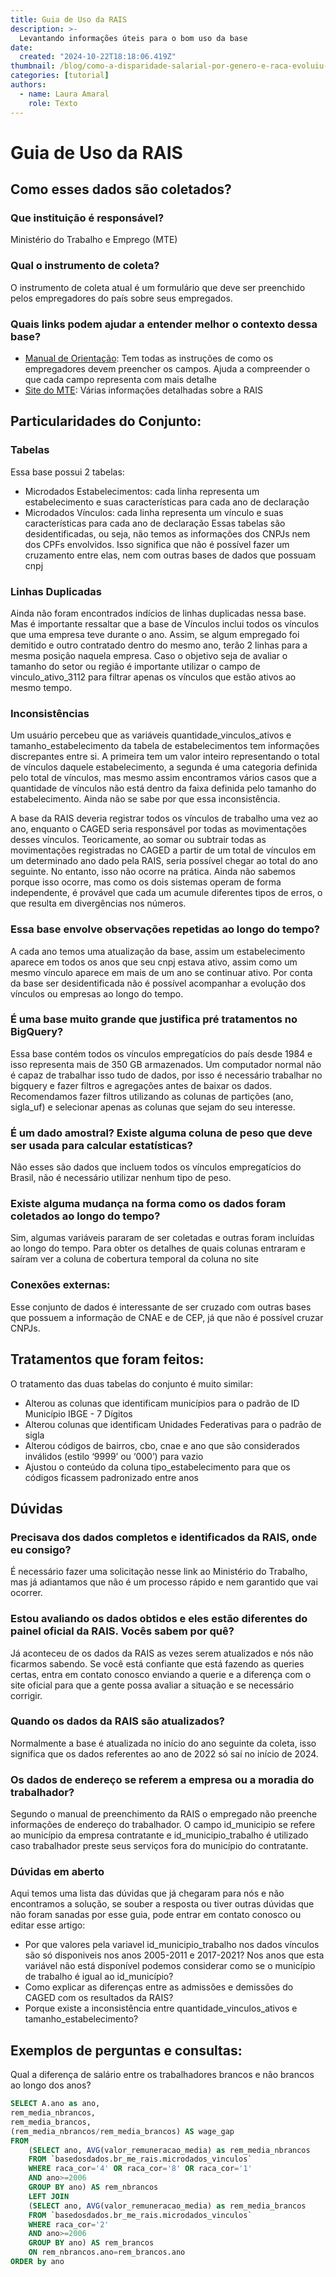 ```yaml
---
title: Guia de Uso da RAIS
description: >-
  Levantando informações úteis para o bom uso da base
date:
  created: "2024-10-22T18:18:06.419Z"
thumbnail: /blog/como-a-disparidade-salarial-por-genero-e-raca-evoluiu-ao-longo-dos-anos/image_0.png
categories: [tutorial]
authors:
  - name: Laura Amaral
    role: Texto
---
```



# Guia de Uso da RAIS
## Como esses dados são coletados?
### Que instituição é responsável?
Ministério do Trabalho e Emprego (MTE)
### Qual o instrumento de coleta?
O instrumento de coleta atual é um formulário que deve ser preenchido pelos empregadores do país sobre seus empregados. 
### Quais links podem ajudar a entender melhor o contexto dessa base?
* [Manual de Orientação](http://www.rais.gov.br/sitio/rais_ftp/ManualRAIS2023.pdf): Tem todas as instruções de como os empregadores devem preencher os campos. Ajuda a compreender o que cada campo representa com mais detalhe
* [Site do MTE](http://www.rais.gov.br/sitio/sobre.jsf): Várias informações detalhadas sobre a RAIS 
## Particularidades do Conjunto:
### Tabelas
Essa base possui 2 tabelas: 
* Microdados Estabelecimentos: cada linha representa um estabelecimento e suas características para cada ano de declaração
* Microdados Vínculos: cada linha representa um vínculo e suas características para cada ano de declaração
Essas tabelas são desidentificadas, ou seja, não temos as informações dos CNPJs nem dos CPFs envolvidos. Isso significa que não é possível fazer um cruzamento entre elas, nem com outras bases de dados que possuam cnpj 
### Linhas Duplicadas
Ainda não foram encontrados indícios de linhas duplicadas nessa base. Mas é importante ressaltar que a base de Vínculos inclui todos os vínculos que uma empresa teve durante o ano. Assim, se algum empregado foi demitido e outro contratado dentro do mesmo ano, terão 2 linhas para a mesma posição naquela empresa. Caso o objetivo seja de avaliar o tamanho do setor ou região é importante utilizar o campo de vinculo_ativo_3112 para filtrar apenas os vínculos que estão ativos ao mesmo tempo.
### Inconsistências
Um usuário percebeu que as variáveis quantidade_vinculos_ativos e tamanho_estabelecimento  da tabela de estabelecimentos tem informações discrepantes entre si. A primeira tem um valor inteiro representando o total de vínculos daquele estabelecimento, a segunda é uma categoria definida pelo total de vínculos, mas mesmo assim encontramos vários casos que a quantidade de vínculos não está dentro da faixa definida pelo tamanho do estabelecimento. Ainda não se sabe por que essa inconsistência. 

A base da RAIS deveria registrar todos os vínculos de trabalho uma vez ao ano, enquanto o CAGED seria responsável por todas as movimentações desses vínculos. Teoricamente, ao somar ou subtrair todas as movimentações registradas no CAGED a partir de um total de vínculos em um determinado ano dado pela RAIS, seria possível chegar ao total do ano seguinte. No entanto, isso não ocorre na prática. Ainda não sabemos porque isso ocorre, mas como os dois sistemas operam de forma independente, é provável que cada um acumule diferentes tipos de erros, o que resulta em divergências nos números.
### Essa base envolve observações repetidas ao longo do tempo?
A cada ano temos uma atualização da base, assim um estabelecimento aparece em todos os anos que seu cnpj estava ativo, assim como um mesmo vínculo aparece em mais de um ano se continuar ativo. Por conta da base ser desidentificada não é possível acompanhar a evolução dos vínculos ou empresas ao longo do tempo.
### É uma base muito grande que justifica pré tratamentos no BigQuery?
Essa base contém todos os vínculos empregatícios do país desde 1984 e isso representa mais de 350 GB armazenados. Um computador normal não é capaz de trabalhar isso tudo de dados, por isso é necessário trabalhar no bigquery e fazer filtros e agregações antes de baixar os dados. Recomendamos fazer filtros utilizando as colunas de partições (ano, sigla_uf) e selecionar apenas as colunas que sejam do seu interesse.
### É um dado amostral? Existe alguma coluna de peso que deve ser usada para calcular estatísticas?
Não esses são dados que incluem todos os vínculos empregatícios do Brasil, não é necessário utilizar nenhum tipo de peso.
### Existe alguma mudança na forma como os dados foram coletados ao longo do tempo?
Sim, algumas variáveis pararam de ser coletadas e outras foram incluídas ao longo do tempo. Para obter os detalhes de quais colunas entraram e saíram ver a coluna de cobertura temporal da coluna no site
### Conexões externas:
Esse conjunto de dados é interessante de ser cruzado com outras bases que possuem a informação de CNAE e de CEP, já que não é possível cruzar CNPJs. 
## Tratamentos que foram feitos:
O tratamento das duas tabelas do conjunto é muito similar: 
- Alterou as colunas que identificam municípios para o padrão de ID Município IBGE - 7 Dígitos
- Alterou colunas que identificam Unidades Federativas para o padrão de sigla
- Alterou códigos de bairros, cbo, cnae e ano que são considerados inválidos (estilo ‘9999’ ou ‘000’) para vazio
- Ajustou o conteúdo da coluna  tipo_estabelecimento  para que os códigos ficassem padronizado entre anos

## Dúvidas
### Precisava dos dados completos e identificados da RAIS, onde eu consigo?
É necessário fazer uma solicitação nesse link ao Ministério do Trabalho, mas já adiantamos que não é um processo rápido e nem garantido que vai ocorrer. 
### Estou avaliando os dados obtidos e eles estão diferentes do painel oficial da RAIS. Vocês sabem por quê?
Já aconteceu de os dados da RAIS as vezes serem atualizados e nós não ficarmos sabendo. Se você está confiante que está fazendo as queries certas, entra em contato conosco enviando a querie e a diferença com o site oficial para que a gente possa avaliar a situação e se necessário corrigir. 
### Quando os dados da RAIS são atualizados?
Normalmente a base é atualizada no início do ano seguinte da coleta, isso significa que os dados referentes ao ano de 2022 só saí no início de 2024. 
### Os dados de endereço se referem a empresa ou a moradia do trabalhador?
Segundo o manual de preenchimento da RAIS o empregado não preenche informações de endereço do trabalhador. O campo id_municipio se refere ao município da empresa contratante e id_municipio_trabalho é utilizado caso trabalhador preste seus serviços fora do município do contratante. 
### Dúvidas em aberto
Aqui temos uma lista das dúvidas que já chegaram para nós e não encontramos a solução, se souber a resposta ou tiver outras dúvidas que não foram sanadas por esse guia, pode entrar em contato conosco ou editar esse artigo:
* Por que valores pela variavel id_municipio_trabalho nos dados vínculos são só disponiveis nos anos 2005-2011 e 2017-2021? Nos anos que esta variável não está disponível podemos considerar como se o município de trabalho é igual ao id_município?
* Como explicar as diferenças entre as admissões e demissões do CAGED com os resultados da RAIS?
* Porque existe a inconsistência entre quantidade_vinculos_ativos e tamanho_estabelecimento?

## Exemplos de perguntas e consultas:
Qual a diferença de salário entre os trabalhadores brancos e não brancos ao longo dos anos?
```sql
SELECT A.ano as ano, 
rem_media_nbrancos, 
rem_media_brancos,
(rem_media_nbrancos/rem_media_brancos) AS wage_gap
FROM
	(SELECT ano, AVG(valor_remuneracao_media) as rem_media_nbrancos
	FROM `basedosdados.br_me_rais.microdados_vinculos`
	WHERE raca_cor='4' OR raca_cor='8' OR raca_cor='1'
	AND ano>=2006
	GROUP BY ano) AS rem_nbrancos
	LEFT JOIN
	(SELECT ano, AVG(valor_remuneracao_media) as rem_media_brancos
	FROM `basedosdados.br_me_rais.microdados_vinculos`
	WHERE raca_cor='2'
	AND ano>=2006
	GROUP BY ano) AS rem_brancos
	ON rem_nbrancos.ano=rem_brancos.ano
ORDER by ano
```

